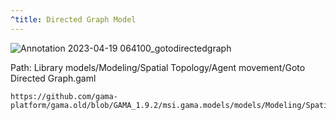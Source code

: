 ```yaml
---
^title: Directed Graph Model
---
```


![Annotation 2023-04-19 064100_gotodirectedgraph](https://user-images.githubusercontent.com/4437331/232970443-22d1b6c2-eed0-46d9-8c9d-7f6af8f509ab.png)

Path: Library models/Modeling/Spatial Topology/Agent movement/Goto Directed Graph.gaml


```gaml reference
https://github.com/gama-platform/gama.old/blob/GAMA_1.9.2/msi.gama.models/models/Modeling/Spatial%20Topology/Agent%20movement/models/Goto%20Directed%20Graph.gaml
```


